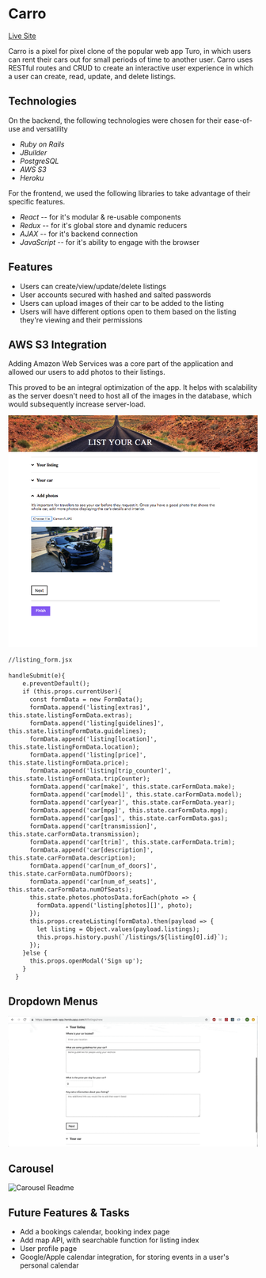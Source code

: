 # Carro

[Live Site](https://carro-web-app.herokuapp.com/#/)

Carro is a pixel for pixel clone of the popular web app Turo, in which users can rent their cars out for small
periods of time to another user. Carro uses RESTful routes and CRUD to create an interactive user 
experience in which a user can create, read, update, and delete listings.

## Technologies
On the backend, the following technologies were chosen for their ease-of-use and versatility
* *Ruby on Rails*
* *JBuilder*
* *PostgreSQL*
* *AWS S3*
* *Heroku*

For the frontend, we used the following libraries to take advantage of their specific features.
* *React* -- for it's modular & re-usable components
* *Redux* -- for it's global store and dynamic reducers
* *AJAX* -- for it's backend connection 
* *JavaScript* -- for it's ability to engage with the browser

## Features
* Users can create/view/update/delete listings
* User accounts secured with hashed and salted passwords
* Users can upload images of their car to be added to the listing
* Users will have different options open to them based on the listing they're viewing and their permissions

## AWS S3 Integration
Adding Amazon Web Services was a core part of the application and allowed our users to add photos to their listings.

This proved to be an integral optimization of the app. It helps with scalability as the server doesn't need to host all of the images in the database, which would subsequently increase server-load.

![AWS Image](https://github.com/Brent1LT/Carro/blob/master/app/assets/images/readme1.png)
```
//listing_form.jsx

handleSubmit(e){
    e.preventDefault();
    if (this.props.currentUser){
      const formData = new FormData();
      formData.append('listing[extras]', this.state.listingFormData.extras);
      formData.append('listing[guidelines]', this.state.listingFormData.guidelines);
      formData.append('listing[location]', this.state.listingFormData.location);
      formData.append('listing[price]', this.state.listingFormData.price);
      formData.append('listing[trip_counter]', this.state.listingFormData.tripCounter);
      formData.append('car[make]', this.state.carFormData.make);
      formData.append('car[model]', this.state.carFormData.model);
      formData.append('car[year]', this.state.carFormData.year);
      formData.append('car[mpg]', this.state.carFormData.mpg);
      formData.append('car[gas]', this.state.carFormData.gas);
      formData.append('car[transmission]', this.state.carFormData.transmission);
      formData.append('car[trim]', this.state.carFormData.trim);
      formData.append('car[description]', this.state.carFormData.description);
      formData.append('car[num_of_doors]', this.state.carFormData.numOfDoors);
      formData.append('car[num_of_seats]', this.state.carFormData.numOfSeats);
      this.state.photos.photosData.forEach(photo => {
        formData.append('listing[photos][]', photo);
      });
      this.props.createListing(formData).then(payload => {
        let listing = Object.values(payload.listings);
        this.props.history.push(`/listings/${listing[0].id}`);
      });
    }else {
      this.props.openModal('Sign up');
    }
  }

```
## Dropdown Menus

![Dropdown](https://github.com/Brent1LT/Carro/blob/master/app/assets/images/dropdown_readme.gif)

## Carousel

![Carousel Readme](https://github.com/Brent1LT/Carro/blob/master/app/assets/images/carousel_readme.gif)

## Future Features & Tasks
* Add a bookings calendar, booking index page
* Add map API, with searchable function for listing index
* User profile page
* Google/Apple calendar integration, for storing events in a user's personal calendar
